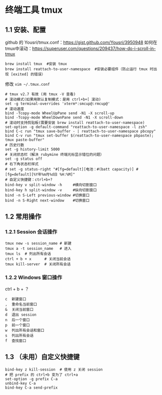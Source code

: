 # 终端工具 tmux
## 1.1 安装、配置
github 的 Yousri/tmux.conf：https://gist.github.com/Yousri/3950948
如何在tmux中滚动：https://superuser.com/questions/209437/how-do-i-scroll-in-tmux
```
brew install tmux  #安装 tmux
brew install reattach-to-user-namespace  #安装必要组件（防止运行 tmux 时出现 [exited] 的错误）
```
修改 `vim ~/.tmux.conf`
```
# tmux v2.7 有效 (用 tmux -V 查看)
# 滚动模式(如果用默认复制模式：是用 ctrl+b+[ 滚动)
set -g terminal-overrides 'xterm*:smcup@:rmcup@'
# 滚动速度
bind -Tcopy-mode WheelUpPane send -N1 -X scroll-up
bind -Tcopy-mode WheelDownPane send -N1 -X scroll-down
# 滚动时支持剪贴板(需要安装 brew install reattach-to-user-namespace)
set-option -g default-command "reattach-to-user-namespace -l zsh"
bind C-c run "tmux save-buffer - | reattach-to-user-namespace pbcopy"
bind C-v run "tmux set-buffer $(reattach-to-user-namespace pbpaste); tmux paste-buffer"
# 历史行数
set -g history-limit 5000
# 关闭状态栏（解决 rubymine 终端光标显示错位的问题）
set -g status off
# 右下角状态栏样式
# set -g status-right "#[fg=default][电池：#(batt capacity)] #[fg=default][%Y年%m月%d日 %H:%M]"
# 自定义快捷键：ctrl+b+?
bind-key v split-window -h     #横向切割窗口
bind-key h split-window -v     #纵向切割窗口
bind -n S-Left previous-window #切换窗口
bind -n S-Right next-window    #切换窗口
```

## 1.2 常用操作
### 1.2.1 Session 会话操作
```
tmux new -s session_name # 新建
tmux a -t session_name   # 进入
tmux ls  # 列出所有会话
ctrl + b + x      # 关闭当前会话
tmux kill-server  # 关闭所有会话
```
### 1.2.2 Windows 窗口操作
ctrl + b + ？
```
c  新建窗口
,  重命名当前窗口
&  关闭当前窗口
d  退出 session
n  后一个窗口
p  前一个窗口
w  列出所有会话和窗口
s  列出所有会话
f  查找窗口
```

## 1.3 （未用）自定义快捷键
```
bind-key z kill-session  # 使用 z 关闭 session
# 把 prefix 的 ctrl+b 变为了 ctrl+a
set-option -g prefix C-a
unbind-key C-a
bind-key C-a send-prefix
```
